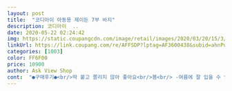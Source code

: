 ```yaml
---
layout: post 
title:  "코디아이 아동용 제이든 7부 바지" 
description: 코디아이  ..
date: 2020-05-22 02:24:42 
img: https://static.coupangcdn.com/image/retail/images/2020/03/20/15/3/afaf6a3d-6432-48b5-b82d-c2d2f52ee4a6.jpg 
linkUrl: https://link.coupang.com/re/AFFSDP?lptag=AF3600438&subid=ahnPublicAsk&pageKey=1384848637&itemId=2419663313&vendorItemId=70413841570&traceid=V0-113-05cb8ba234f71fb1 
categories: [1003] 
color: FF6F00 
price: 10900 
author: Ask View Shop 
cont:  "●구매후기●<br/>딱 붙고 쫄리지 않아 좋아요<br/>봄<br/> -여름에 잘 입을 수 있을것 같아요<br/>시원히 잘 입힐께요<br/>아이가 아파 입원했는데 병원바지가 맞지안아 로켓배송했네요 시원히 잘 입힐게서요 11개월11kg이예요<br/>편하게 막 입히는 바지가 필요했거든요<br/>" 
---
```


